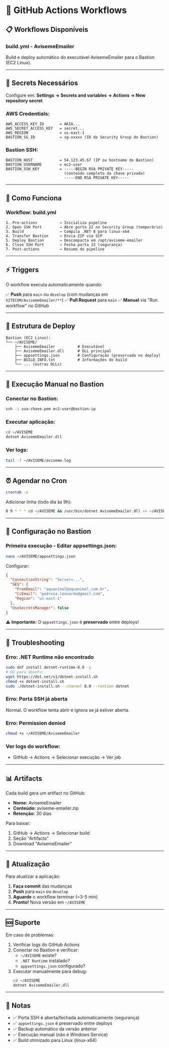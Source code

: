 # 🚀 GitHub Actions Workflows

## 📋 Workflows Disponíveis

### **build.yml** - AvisemeEmailer
Build e deploy automático do executável AvisemeEmailer para o Bastion (EC2 Linux).

---

## 🔐 Secrets Necessários

Configure em: **Settings → Secrets and variables → Actions → New repository secret**

### **AWS Credentials:**
```
AWS_ACCESS_KEY_ID       = AKIA...
AWS_SECRET_ACCESS_KEY   = secret...
AWS_REGION              = us-east-1
BASTION_SG_ID           = sg-xxxxx (ID do Security Group do Bastion)
```

### **Bastion SSH:**
```
BASTION_HOST            = 54.123.45.67 (IP ou hostname do Bastion)
BASTION_USERNAME        = ec2-user
BASTION_SSH_KEY         = -----BEGIN RSA PRIVATE KEY-----
                          (conteúdo completo da chave privada)
                          -----END RSA PRIVATE KEY-----
```

---

## 🔄 Como Funciona

### **Workflow: build.yml**

```
1. Pre-actions          → Inicializa pipeline
2. Open SSH Port        → Abre porta 22 no Security Group (temporário)
3. Build                → Compila .NET 8 para linux-x64
4. Transfer Bastion     → Envia ZIP via SCP
5. Deploy Bastion       → Descompacta em /opt/aviseme-emailer
6. Close SSH Port       → Fecha porta 22 (segurança)
7. Post-actions         → Resumo do pipeline
```

---

## ⚡ Triggers

O workflow executa automaticamente quando:

✅ **Push** para `main` ou `develop` (com mudanças em `SITECOM/AvisemeEmailer/**`)
✅ **Pull Request** para `main`
✅ **Manual** via "Run workflow" no GitHub

---

## 📂 Estrutura de Deploy

```
Bastion (EC2 Linux):
└── ~/AVISEME/
    ├── AvisemeEmailer          # Executável
    ├── AvisemeEmailer.dll      # DLL principal
    ├── appsettings.json        # Configuração (preservada no deploy)
    ├── BUILD_INFO.txt          # Informações do build
    └── ... (outras DLLs)
```

---

## 🎯 Execução Manual no Bastion

### **Conectar no Bastion:**
```bash
ssh -i sua-chave.pem ec2-user@bastion-ip
```

### **Executar aplicação:**
```bash
cd ~/AVISEME
dotnet AvisemeEmailer.dll
```

### **Ver logs:**
```bash
tail -f ~/AVISEME/aviseme.log
```

---

## ⏰ Agendar no Cron

```bash
crontab -e
```

Adicionar linha (todo dia às 9h):
```bash
0 9 * * * cd ~/AVISEME && /usr/bin/dotnet AvisemeEmailer.dll >> ~/AVISEME/aviseme.log 2>&1
```

---

## 🔧 Configuração no Bastion

### **Primeira execução - Editar appsettings.json:**
```bash
nano ~/AVISEME/appsettings.json
```

Configurar:
```json
{
  "ConnectionString": "Server=...",
  "SES": {
    "FromEmail": "aquanimal@aquanimal.com.br",
    "CcEmail": "pedrosa.leonardo@gmail.com",
    "Region": "us-east-1"
  },
  "UseSecretsManager": false
}
```

⚠️ **Importante:** O `appsettings.json` é **preservado** entre deploys!

---

## 🐛 Troubleshooting

### **Erro: .NET Runtime não encontrado**
```bash
sudo dnf install dotnet-runtime-8.0 -y
# OU para Ubuntu:
wget https://dot.net/v1/dotnet-install.sh
chmod +x dotnet-install.sh
sudo ./dotnet-install.sh --channel 8.0 --runtime dotnet
```

### **Erro: Porta SSH já aberta**
Normal. O workflow tenta abrir e ignora se já estiver aberta.

### **Erro: Permission denied**
```bash
chmod +x ~/AVISEME/AvisemeEmailer
```

### **Ver logs do workflow:**
- GitHub → Actions → Selecionar execução → Ver job

---

## 📊 Artifacts

Cada build gera um artifact no GitHub:
- **Nome:** AvisemeEmailer
- **Conteúdo:** aviseme-emailer.zip
- **Retenção:** 30 dias

Para baixar:
1. GitHub → Actions → Selecionar build
2. Seção "Artifacts"
3. Download "AvisemeEmailer"

---

## 🔄 Atualização

Para atualizar a aplicação:

1. **Faça commit** das mudanças
2. **Push** para `main` ou `develop`
3. **Aguarde** o workflow terminar (~3-5 min)
4. **Pronto!** Nova versão em `~/AVISEME`

---

## 🆘 Suporte

Em caso de problemas:

1. Verificar logs do GitHub Actions
2. Conectar no Bastion e verificar:
   - `~/AVISEME` existe?
   - `.NET Runtime` instalado?
   - `appsettings.json` configurado?
3. Executar manualmente para debug:
   ```bash
   cd ~/AVISEME
   dotnet AvisemeEmailer.dll
   ```

---

## 📝 Notas

- ✅ Porta SSH é aberta/fechada automaticamente (segurança)
- ✅ `appsettings.json` é preservado entre deploys
- ✅ Backup automático da versão anterior
- ✅ Execução manual (não é Windows Service)
- ✅ Build otimizado para Linux (linux-x64)

